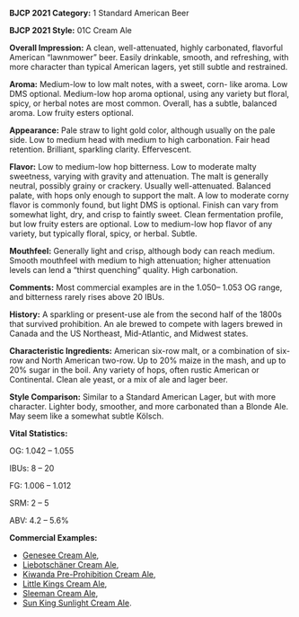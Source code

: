 <b>BJCP 2021 Category:</b> 1 Standard American Beer

<b>BJCP 2021 Style:</b> 01C Cream Ale

<b>Overall Impression:</b> A clean, well-attenuated, highly
carbonated, flavorful American “lawnmower” beer. Easily
drinkable, smooth, and refreshing, with more character than
typical American lagers, yet still subtle and restrained.

<b>Aroma:</b> Medium-low to low malt notes, with a sweet, corn-
like aroma. Low DMS optional. Medium-low hop aroma
optional, using any variety but floral, spicy, or herbal notes are
most common. Overall, has a subtle, balanced aroma. Low
fruity esters optional.

<b>Appearance:</b> Pale straw to light gold color, although usually
on the pale side. Low to medium head with medium to high
carbonation. Fair head retention. Brilliant, sparkling clarity.
Effervescent.

<b>Flavor:</b> Low to medium-low hop bitterness. Low to moderate
malty sweetness, varying with gravity and attenuation. The
malt is generally neutral, possibly grainy or crackery. Usually
well-attenuated. Balanced palate, with hops only enough to
support the malt. A low to moderate corny flavor is commonly
found, but light DMS is optional. Finish can vary from
somewhat light, dry, and crisp to faintly sweet. Clean
fermentation profile, but low fruity esters are optional. Low to
medium-low hop flavor of any variety, but typically floral,
spicy, or herbal. Subtle.

<b>Mouthfeel:</b> Generally light and crisp, although body can
reach medium. Smooth mouthfeel with medium to high
attenuation; higher attenuation levels can lend a “thirst
quenching” quality. High carbonation.

<b>Comments:</b> Most commercial examples are in the 1.050–
1.053 OG range, and bitterness rarely rises above 20 IBUs.

<b>History:</b> A sparkling or present-use ale from the second half
of the 1800s that survived prohibition. An ale brewed to
compete with lagers brewed in Canada and the US Northeast,
Mid-Atlantic, and Midwest states.

<b>Characteristic Ingredients:</b> American six-row malt, or a
combination of six-row and North American two-row. Up to
20% maize in the mash, and up to 20% sugar in the boil. Any
variety of hops, often rustic American or Continental. Clean ale
yeast, or a mix of ale and lager beer.

<b>Style Comparison:</b> Similar to a Standard American Lager,
but with more character. Lighter body, smoother, and more
carbonated than a Blonde Ale. May seem like a somewhat
subtle Kölsch.

<b>Vital Statistics:</b>

OG: 1.042 – 1.055

IBUs: 8 – 20

FG: 1.006 – 1.012

SRM: 2 – 5

ABV: 4.2 – 5.6%

<b>Commercial Examples:</b>
- [Genesee Cream Ale](https://untappd.com/b/genesee-brewing-company-cream-ale/2773),
- [Liebotschäner Cream Ale](https://untappd.com/b/the-lion-brewery-liebotschaner-cream-ale/10675),
- [Kiwanda Pre-Prohibition Cream Ale](https://untappd.com/b/pelican-brewing-company-kiwanda/7941),
- [Little Kings Cream Ale](https://untappd.com/b/little-kings-beer-little-kings/12875),
- [Sleeman Cream Ale](https://untappd.com/b/sleeman-breweries-ltd-cream-ale/7217),
- [Sun King Sunlight Cream Ale](https://untappd.com/b/sun-king-brewery-sunlight-cream-ale/10532).
